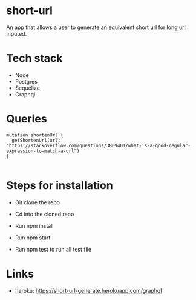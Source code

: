 # short-url
An app that allows a user to generate an equivalent short url for long url inputed.


# Tech stack

- Node
- Postgres
- Sequelize
- Graphql

# Queries

```
mutation shortenUrl {
  getShortenUrl(url: "https://stackoverflow.com/questions/3809401/what-is-a-good-regular-expression-to-match-a-url")
}


```

# Steps for installation

- Git clone the repo

- Cd into the cloned repo

- Run npm install 

- Run npm start

- Run npm test to run all test file

# Links

- heroku: https://short-url-generate.herokuapp.com/graphql